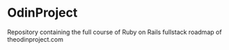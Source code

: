 # OdinProject

Repository containing the full course of Ruby on Rails fullstack roadmap of theodinproject.com
